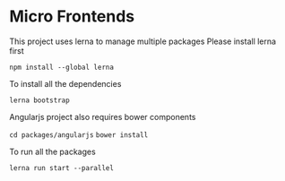 # Micro Frontends

This project uses lerna to manage multiple packages
Please install lerna first 

`npm install --global lerna`


To install all the dependencies

`lerna bootstrap`

Angularjs project also requires bower components

`cd packages/angularjs`
`bower install`

To run all the packages

`lerna run start --parallel`
